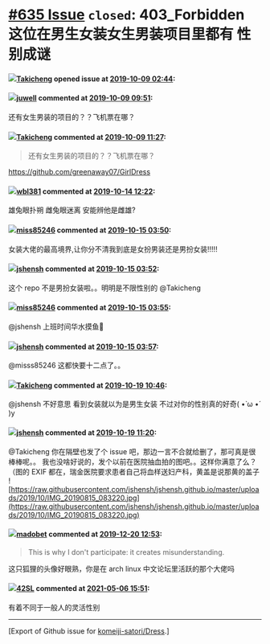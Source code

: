 # [\#635 Issue](https://github.com/komeiji-satori/Dress/issues/635) `closed`: 403_Forbidden 这位在男生女装女生男装项目里都有   性别成谜

#### <img src="https://avatars.githubusercontent.com/u/42823161?u=f2badf53b1f018a0ba72f0f79f806bdf096b61df&v=4" width="50">[Takicheng](https://github.com/Takicheng) opened issue at [2019-10-09 02:44](https://github.com/komeiji-satori/Dress/issues/635):



#### <img src="https://avatars.githubusercontent.com/u/3388776?u=3e27b5bdd11f0ec67145c7a294beb49693535c98&v=4" width="50">[juwell](https://github.com/juwell) commented at [2019-10-09 09:51](https://github.com/komeiji-satori/Dress/issues/635#issuecomment-539928072):

还有女生男装的项目的？？飞机票在哪？

#### <img src="https://avatars.githubusercontent.com/u/42823161?u=f2badf53b1f018a0ba72f0f79f806bdf096b61df&v=4" width="50">[Takicheng](https://github.com/Takicheng) commented at [2019-10-09 11:27](https://github.com/komeiji-satori/Dress/issues/635#issuecomment-539959496):

> 还有女生男装的项目的？？飞机票在哪？

https://github.com/greenaway07/GirlDress

#### <img src="https://avatars.githubusercontent.com/u/40562593?u=f0538e76d9a1ab87e1f91c5597e0c2b46951f17b&v=4" width="50">[wbl381](https://github.com/wbl381) commented at [2019-10-14 12:22](https://github.com/komeiji-satori/Dress/issues/635#issuecomment-541645818):

雄兔眼扑朔 雌兔眼迷离 安能辨他是雌雄?

#### <img src="https://avatars.githubusercontent.com/u/42527535?u=d1bf474c6453ad9c7011ce60339371ea8b474314&v=4" width="50">[miss85246](https://github.com/miss85246) commented at [2019-10-15 03:50](https://github.com/komeiji-satori/Dress/issues/635#issuecomment-542023980):

女装大佬的最高境界,让你分不清我到底是女扮男装还是男扮女装!!!!!

#### <img src="https://avatars.githubusercontent.com/u/11555188?u=a30048e930d245fed6f3ced3ecb01e97b9f3f6cc&v=4" width="50">[jshensh](https://github.com/jshensh) commented at [2019-10-15 03:52](https://github.com/komeiji-satori/Dress/issues/635#issuecomment-542024436):

这个 repo 不是男扮女装啦。。明明是不限性别的 @Takicheng

#### <img src="https://avatars.githubusercontent.com/u/42527535?u=d1bf474c6453ad9c7011ce60339371ea8b474314&v=4" width="50">[miss85246](https://github.com/miss85246) commented at [2019-10-15 03:55](https://github.com/komeiji-satori/Dress/issues/635#issuecomment-542024970):

@jshensh 上班时间华水摸鱼🧐

#### <img src="https://avatars.githubusercontent.com/u/11555188?u=a30048e930d245fed6f3ced3ecb01e97b9f3f6cc&v=4" width="50">[jshensh](https://github.com/jshensh) commented at [2019-10-15 03:57](https://github.com/komeiji-satori/Dress/issues/635#issuecomment-542025251):

@misss85246 这都快要十二点了。。

#### <img src="https://avatars.githubusercontent.com/u/42823161?u=f2badf53b1f018a0ba72f0f79f806bdf096b61df&v=4" width="50">[Takicheng](https://github.com/Takicheng) commented at [2019-10-19 10:46](https://github.com/komeiji-satori/Dress/issues/635#issuecomment-544127100):

@jshensh 不好意思  看到女装就以为是男生女装   不过对你的性别真的好奇( •̀ ω •́ )y

#### <img src="https://avatars.githubusercontent.com/u/11555188?u=a30048e930d245fed6f3ced3ecb01e97b9f3f6cc&v=4" width="50">[jshensh](https://github.com/jshensh) commented at [2019-10-19 11:20](https://github.com/komeiji-satori/Dress/issues/635#issuecomment-544131242):

@Takicheng 你在隔壁也发了个 issue 吧，那边一言不合就给删了，那可真是很棒棒呢。。
我也没啥好说的，发个以前在医院抽血拍的图吧。。这样你满意了么？（图的 EXIF 都在，瑞金医院要求患者自己将血样送妇产科，黄盖是说那黄的盖子
![https://raw.githubusercontent.com/jshensh/jshensh.github.io/master/uploads/2019/10/IMG_20190815_083220.jpg](https://raw.githubusercontent.com/jshensh/jshensh.github.io/master/uploads/2019/10/IMG_20190815_083220.jpg)

#### <img src="https://avatars.githubusercontent.com/u/51693231?u=53d01688d3f5334b5aac574384385dde6fae5fc5&v=4" width="50">[madobet](https://github.com/madobet) commented at [2019-12-20 12:53](https://github.com/komeiji-satori/Dress/issues/635#issuecomment-567914922):

> This is why I don't participate: it creates misunderstanding.

这只狐狸的头像好眼熟，你是在 arch linux 中文论坛里活跃的那个大佬吗

#### <img src="https://avatars.githubusercontent.com/u/55862978?u=4a79261d313f3f8a71768d6f719cb9f89422ec28&v=4" width="50">[42SL](https://github.com/42SL) commented at [2021-05-06 15:51](https://github.com/komeiji-satori/Dress/issues/635#issuecomment-833632604):

有着不同于一般人的灵活性别


-------------------------------------------------------------------------------



[Export of Github issue for [komeiji-satori/Dress](https://github.com/komeiji-satori/Dress).]
